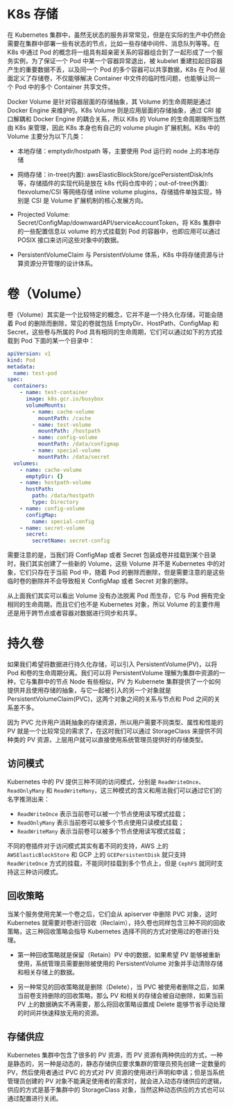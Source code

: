 # K8s 存储

在 Kubernetes 集群中，虽然无状态的服务非常常见，但是在实际的生产中仍然会需要在集群中部署一些有状态的节点，比如一些存储中间件、消息队列等等。在 K8s 中通过 Pod 的概念将一组具有超亲密关系的容器组合到了一起形成了一个服务实例，为了保证一个 Pod 中某一个容器异常退出，被 kubelet 重建拉起旧容器产生的重要数据不丢，以及同一个 Pod 的多个容器可以共享数据，K8s 在 Pod 层面定义了存储卷，不仅能够解决 Container 中文件的临时性问题，也能够让同一个 Pod 中的多个 Container 共享文件。

Docker Volume 是针对容器层面的存储抽象，其 Volume 的生命周期是通过 Docker Engine 来维护的。K8s Volume 则是应用层面的存储抽象，通过 CRI 接口解耦和 Docker Engine 的耦合关系，所以 K8s 的 Volume 的生命周期理所当然由 K8s 来管理，因此 K8s 本身也有自己的 volume plugin 扩展机制。K8s 中的 Volume 主要分为以下几类：

- 本地存储：emptydir/hostpath 等，主要使用 Pod 运行的 node 上的本地存储

- 网络存储：in-tree(内置): awsElasticBlockStore/gcePersistentDisk/nfs 等，存储插件的实现代码是放在 k8s 代码仓库中的；out-of-tree(外置): flexvolume/CSI 等网络存储 inline volume plugins，存储插件单独实现，特别是 CSI 是 Volume 扩展机制的核心发展方向。

- Projected Volume: Secret/ConfigMap/downwardAPI/serviceAccountToken，将 K8s 集群中的一些配置信息以 volume 的方式挂载到 Pod 的容器中，也即应用可以通过 POSIX 接口来访问这些对象中的数据。

- PersistentVolumeClaim 与 PersistentVolume 体系，K8s 中将存储资源与计算资源分开管理的设计体系。

# 卷（Volume）

卷（Volume）其实是一个比较特定的概念，它并不是一个持久化存储，可能会随着 Pod 的删除而删除，常见的卷就包括 EmptyDir、HostPath、ConfigMap 和 Secret，这些卷与所属的 Pod 具有相同的生命周期，它们可以通过如下的方式挂载到 Pod 下面的某一个目录中：

```yml
apiVersion: v1
kind: Pod
metadata:
  name: test-pod
spec:
  containers:
    - name: test-container
      image: k8s.gcr.io/busybox
      volumeMounts:
        - name: cache-volume
          mountPath: /cache
        - name: test-volume
          mountPath: /hostpath
        - name: config-volume
          mountPath: /data/configmap
        - name: special-volume
          mountPath: /data/secret
  volumes:
    - name: cache-volume
      emptyDir: {}
    - name: hostpath-volume
      hostPath:
        path: /data/hostpath
        type: Directory
    - name: config-volume
      configMap:
        name: special-config
    - name: secret-volume
      secret:
        secretName: secret-config
```

需要注意的是，当我们将 ConfigMap 或者 Secret 包装成卷并挂载到某个目录时，我们其实创建了一些新的 Volume，这些 Volume 并不是 Kubernetes 中的对象，它们只存在于当前 Pod 中，随着 Pod 的删除而删除，但是需要注意的是这些临时卷的删除并不会导致相关 ConfigMap 或者 Secret 对象的删除。

从上面我们其实可以看出 Volume 没有办法脱离 Pod 而生存，它与 Pod 拥有完全相同的生命周期，而且它们也不是 Kubernetes 对象，所以 Volume 的主要作用还是用于跨节点或者容器对数据进行同步和共享。

# 持久卷

如果我们希望将数据进行持久化存储，可以引入 PersistentVolume(PV)，以将 Pod 和卷的生命周期分离。我们可以将 PersistentVolume 理解为集群中资源的一种，它与集群中的节点 Node 有些相似，PV 为 Kubernete 集群提供了一个如何提供并且使用存储的抽象，与它一起被引入的另一个对象就是 PersistentVolumeClaim(PVC)，这两个对象之间的关系与节点和 Pod 之间的关系差不多。

因为 PVC 允许用户消耗抽象的存储资源，所以用户需要不同类型、属性和性能的 PV 就是一个比较常见的需求了，在这时我们可以通过 StorageClass 来提供不同种类的 PV 资源，上层用户就可以直接使用系统管理员提供好的存储类型。

## 访问模式

Kubernetes 中的 PV 提供三种不同的访问模式，分别是 `ReadWriteOnce`、`ReadOnlyMany` 和 `ReadWriteMany`，这三种模式的含义和用法我们可以通过它们的名字推测出来：

- `ReadWriteOnce` 表示当前卷可以被一个节点使用读写模式挂载；
- `ReadOnlyMany` 表示当前卷可以被多个节点使用只读模式挂载；
- `ReadWriteMany` 表示当前卷可以被多个节点使用读写模式挂载；

不同的卷插件对于访问模式其实有着不同的支持，AWS 上的 `AWSElasticBlockStore` 和 GCP 上的 `GCEPersistentDisk` 就只支持 `ReadWriteOnce` 方式的挂载，不能同时挂载到多个节点上，但是 `CephFS` 就同时支持这三种访问模式。

## 回收策略

当某个服务使用完某一个卷之后，它们会从 apiserver 中删除 PVC 对象，这时 Kubernetes 就需要对卷进行回收（Reclaim），持久卷也同样包含三种不同的回收策略，这三种回收策略会指导 Kubernetes 选择不同的方式对使用过的卷进行处理。

- 第一种回收策略就是保留（Retain）PV 中的数据，如果希望 PV 能够被重新使用，系统管理员需要删除被使用的 PersistentVolume 对象并手动清除存储和相关存储上的数据。

- 另一种常见的回收策略就是删除（Delete），当 PVC 被使用者删除之后，如果当前卷支持删除的回收策略，那么 PV 和相关的存储会被自动删除，如果当前 PV 上的数据确实不再需要，那么将回收策略设置成 Delete 能够节省手动处理的时间并快速释放无用的资源。

## 存储供应

Kubernetes 集群中包含了很多的 PV 资源，而 PV 资源有两种供应的方式，一种是静态的，另一种是动态的，静态存储供应要求集群的管理员预先创建一定数量的 PV，然后使用者通过 PVC 的方式对 PV 资源的使用进行声明和申请；但是当系统管理员创建的 PV 对象不能满足使用者的需求时，就会进入动态存储供应的逻辑，供应的方式是基于集群中的 StorageClass 对象，当然这种动态供应的方式也可以通过配置进行关闭。
